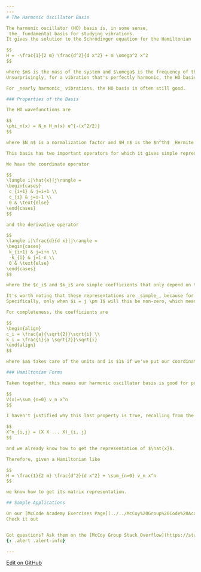 ```yaml
---
---
# The Harmonic Oscillator Basis

The harmonic oscillator (HO) basis is, in some sense,
_the_ fundamental basis for studying vibrations.
It gives the solution to the Schrödinger equation for the Hamiltonian

$$
H = -\frac{1}{2 m} \frac{d^2}{d x^2} + m \omega^2 x^2
$$

where $m$ is the mass of the system and $\omega$ is the frequency of the vibration. For this, $x$ should range from $[-\infty, \infty]$.
Unsurprisingly, for a vibration that's perfectly harmonic, the HO basis gives the simplest possible representation.

For _nearly harmonic_ vibrations, the HO basis is often still good.

### Properties of the Basis

The HO wavefunctions are

$$
\phi_n(x) = N_n H_n(x) e^{-(x^2/2)}
$$

where $N_n$ is a normalization factor and $H_n$ is the $n^th$ _Hermite polynomial_.

This basis has two important operators for which it gives simple representations.

We have the coordinate operator

$$
\langle i|\hat{x}|j\rangle =
\begin{cases}
 c_{i+1} & j=i+1 \\
 c_{i} & j=i-1 \\
 0 & \text{else}
\end{cases}
$$

and the derivative operator

$$
\langle i|\frac{d}{d x}|j\rangle =
\begin{cases}
 k_{i+1} & j=i+n \\
 -k_{i} & j=i-n \\
 0 & \text{else}
\end{cases}
$$

where the $c_i$ and $k_i$ are simple coefficients that only depend on the value of $i$.

It's worth noting that these representations are _simple_, because for most values of $i$ and $j$, these matrix elements will be zero.
Specifically, only when $i = j \pm 1$ will this be non-zero, which means our matrix representation will have zeroes everywhere _except_ for the first upper and lower sub-diagonals.

For completeness, the coefficients are

$$
\begin{align}
c_i = \frac{a}{\sqrt{2}}\sqrt{i} \\
k_i = \frac{1}{a \sqrt{2}}\sqrt{i}
\end{align}
$$

where $a$ takes care of the units and is $1$ if we've put our coordinate in dimensionless units.

### Hamiltonian Forms

Taken together, this means our harmonic oscillator basis is good for problems where we have a Cartesian-like (i.e. non-curvilinear) coordinate and a potential that can be described by

$$
V(x)=\sum_{n=0} v_n x^n
$$

I haven't justified why this last property is true, recalling from the [General Overview](GeneralOverview.md) that

$$
X^n_{i,j} = (X X ... X)_{i, j}
$$

and we already know how to get the representation of $\hat{x}$.

Therefore, given a Hamiltonian like

$$
H = \frac{1}{2 m} \frac{d^2}{d x^2} + \sum_{n=0} v_n x^n
$$

we know how to get its matrix representation.

## Sample Applications

On our [McCode Academy Exercises Page](../../McCoy%20Group%20Code%20Academy/Exercises), you will find an exercise to help you implement this Basis Set representation.
Check it out


Got questions? Ask them on the [McCoy Group Stack Overflow](https://stackoverflow.com/c/mccoygroup/questions/ask)
{: .alert .alert-info}

---
```


[Edit on GitHub](https://github.com/McCoyGroup/References/edit/gh-pages/References/Basis%20Set%20Methods/HarmonicOscillator.md)
